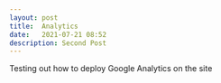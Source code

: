 ```yaml
---
layout: post
title:  Analytics
date:   2021-07-21 08:52
description: Second Post
---
```

Testing out how to deploy Google Analytics on the site
